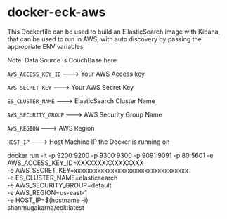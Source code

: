 # docker-eck-aws

This Dockerfile can be used to build an EllasticSearch image with Kibana, that can be used to run  in AWS, with auto discovery by passing the appropriate ENV variables

Note: Data Source is CouchBase here

`AWS_ACCESS_KEY_ID`  ---> Your AWS Access key

`AWS_SECRET_KEY`     ---> Your AWS Secret Key

`ES_CLUSTER_NAME`    ---> ElasticSearch Cluster Name

`AWS_SECURITY_GROUP` ---> AWS Security Group Name

`AWS_REGION`         ---> AWS Region

`HOST_IP`            ---> Host Machine IP the Docker is running on


docker run -it -p 9200:9200 -p 9300:9300 -p 9091:9091 -p 80:5601 
-e AWS_ACCESS_KEY_ID=XXXXXXXXXXXXXXXX \
-e AWS_SECRET_KEY=xxxxxxxxxxxxxxxxxxxxxxxxxxxxxxxxxx \
-e ES_CLUSTER_NAME=elasticsearch \
-e AWS_SECURITY_GROUP=default \
-e AWS_REGION=us-east-1 \
-e HOST_IP=$(hostname -i) \
shanmugakarna/eck:latest


